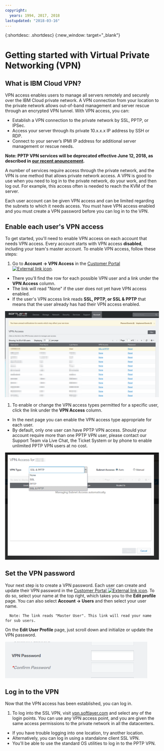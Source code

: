 ```yaml
---
copyright:
  years: 1994, 2017, 2018
lastupdated: "2018-03-16"
---
```


{:shortdesc: .shortdesc}
{:new_window: target="_blank"}

# Getting started with Virtual Private Networking (VPN)

## What is IBM Cloud VPN?

VPN access enables users to manage all servers remotely and securely over the IBM Cloud private network. A VPN connection from your location to the private network allows out-of-band management and server rescue through an encrypted VPN tunnel. With VPN access, you can:

* Establish a VPN connection to the private network by SSL, PPTP, or IPSec.
* Access your server through its private 10.x.x.x IP address by SSH or RDP.
* Connect to your server’s IPMI IP address for additional server management or rescue needs.

**Note: PPTP VPN services will be deprecated effective June 12, 2018, as described in [our recent anouncement](pptp-deprecation.html).**

A number of services require access through the private network, and the VPN is one method that allows private network access. A VPN is good to use when you need to log in to the private network, do your work, and then log out. For example, this access often is needed to reach the KVM of the server.

Each user account can be given VPN access and can be limited regarding the subnets to which it needs access. You must have VPN access enabled and you must create a VPN password before you can log in to the VPN.

## Enable each user's VPN access

To get started, you'll need to enable VPN access on each account that needs VPN access. Every account starts with VPN access **disabled**, including your team's master account. To enable VPN access, follow these steps:

1. Go to **Account -> VPN Access** in the [Customer Portal ![External link icon](../../icons/launch-glyph.svg "External link icon")](https://control.softlayer.com/).
* There you'll find the row for each possible VPN user and a link under the **VPN Access** column.
* The link will read "None" if the user does not yet have VPN access enabled.
* If the user's VPN access link reads **SSL, PPTP, or SSL & PPTP** that means that the user already has had their VPN access enabled.

![Softlayer Portal VPN Access table](images/vpnaccess01.png)

1. To enable or change the VPN access types permitted for a specific user, click the link under the **VPN Access** column.
* In the next page you can enable the VPN access type appropriate for each user.  
* By default, only one user can have PPTP VPN access. Should your account require more than one PPTP VPN user, please contact our Support Team via Live Chat, the Ticket System or by phone to enable unlimited PPTP VPN users at no cost.

![Assign VPN type access to a user](images/vpntype01.png)

## Set the VPN password

Your next step is to create a VPN password. Each user can create and update their VPN password in the [Customer Portal ![External link icon](../../icons/launch-glyph.svg "External link icon")](https://control.softlayer.com/). To do so, select your name at the top right, which takes you to the **Edit profile** page. You can also select **Account -> Users** and then select your user name.

      Note: The link reads "Master User". This link will read your name for sub users.

On the **Edit User Profile** page, just scroll down and initialize or update the VPN password.

![ Edit Profile VPN password fields](images/vpnpasswordfields.png)

## Log in to the VPN

Now that the VPN access has been established, you can log in.

1. To log into the SSL VPN, visit [vpn.softlayer.com](https://vpn.softlayer.com/) and select any of the login points. You can use any VPN access point, and you are given the same access permissions to the private network in all the datacenters.
* If you have trouble logging into one location, try another location.
* Alternatively, you can log in using a standalone client SSL VPN.
* You'll be able to use the standard OS utilities to log in to the PPTP VPN.
